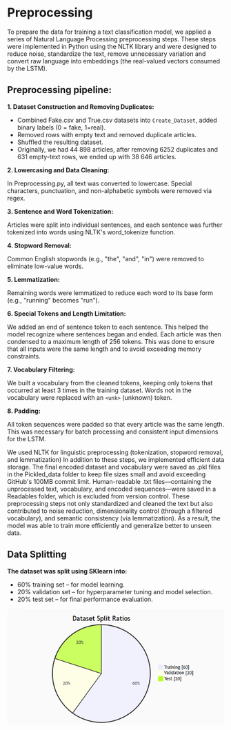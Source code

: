 # Preprocessing

 To prepare the data for training a text classification model, we applied a series of Natural Language Processing preprocessing steps. These steps were implemented in Python using the NLTK library and were designed to reduce noise, standardize the text, remove unnecessary variation and convert raw language into embeddings (the real-valued vectors consumed by the LSTM).

## Preprocessing pipeline:
**1. Dataset Construction and Removing Duplicates:**

- Combined Fake.csv and True.csv datasets into `Create_Dataset`, added binary labels (0 = fake, 1=real).
- Removed rows with empty text and removed duplicate articles.
- Shuffled the resulting dataset.
- Originally, we had 44 898 articles, after removing 6252 duplicates and 631 empty-text rows, we ended up with 38 646 articles.

**2. Lowercasing and Data Cleaning:**

In Preprocessing.py, all text was converted to lowercase. Special characters, punctuation, and non-alphabetic symbols were removed via regex. 

**3. Sentence and Word Tokenization:**

Articles were split into individual sentences, and each sentence was further tokenized into words using NLTK's word_tokenize function.

**4. Stopword Removal:**

Common English stopwords (e.g., "the", "and", "in") were removed to eliminate low-value words.

**5. Lemmatization:**

Remaining words were lemmatized to reduce each word to its base form (e.g., "running" becomes "run").

**6. Special Tokens and Length Limitation:**

We added an end of sentence token to each sentence. This helped the model recognize where sentences began and ended. Each article was then condensed to a maximum length of 256 tokens. This was done to ensure that all inputs were the same length and to avoid exceeding memory constraints.

**7. Vocabulary Filtering:**

We built a vocabulary from the cleaned tokens, keeping only tokens that occurred at least 3 times in the training dataset. Words not in the vocabulary were replaced with an `<unk>` (unknown) token.

**8. Padding:**

All token sequences were padded so that every article was the same length. This was necessary for batch processing and consistent input dimensions for the LSTM.

We used NLTK for linguistic preprocessing (tokenization, stopword removal, and lemmatization)
In addition to these steps, we implemented efficient data storage. The final encoded dataset and vocabulary were saved as .pkl files in the Pickled_data folder to keep file sizes small and avoid exceeding GitHub's 100MB commit limit. Human-readable .txt files—containing the unprocessed text, vocabulary, and encoded sequences—were saved in a Readables folder, which is excluded from version control. These preprocessing steps not only standardized and cleaned the text but also contributed to noise reduction, dimensionality control (through a filtered vocabulary), and semantic consistency (via lemmatization). As a result, the model was able to train more efficiently and generalize better to unseen data.



## Data Splitting
**The dataset was split using SKlearn into:**
 - 60% training set – for model learning.
 - 20% validation set – for hyperparameter tuning and model selection.
 - 20% test set – for final performance evaluation.

 ![alt text](media/pi.png)

